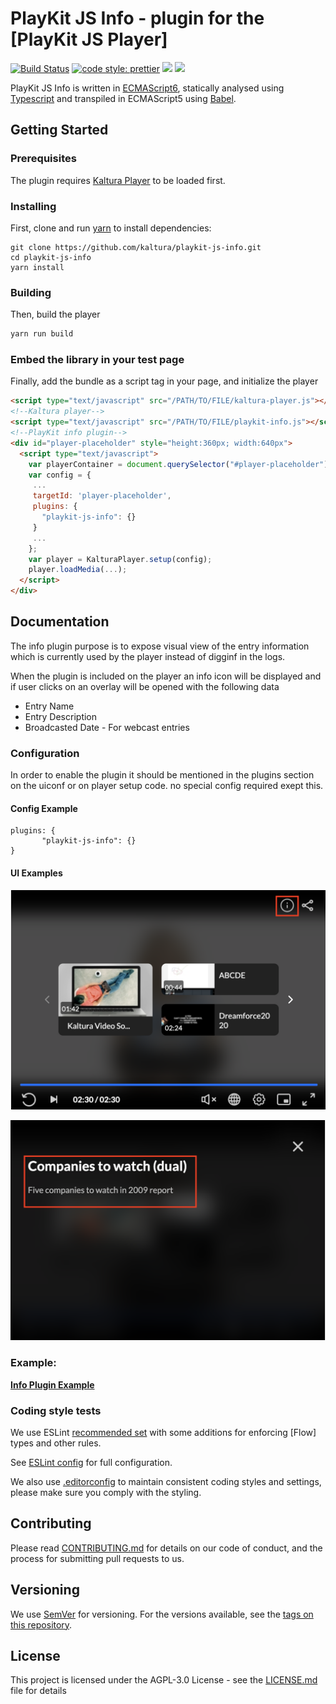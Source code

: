 # PlayKit JS Info - plugin for the [PlayKit JS Player]

[![Build Status](https://travis-ci.com/kaltura/playkit-js-avplay.svg?branch=master)](https://travis-ci.org/kaltura/playkit-js-info)
[![code style: prettier](https://img.shields.io/badge/code_style-prettier-ff69b4.svg?style=flat-square)](https://github.com/prettier/prettier)
[![](https://img.shields.io/npm/v/@playkit-js/info/latest.svg)](https://www.npmjs.com/package/@playkit-js/info)
[![](https://img.shields.io/npm/v/@playkit-js/share/canary.svg)](https://www.npmjs.com/package/@playkit-js/info/v/canary)

PlayKit JS Info is written in [ECMAScript6], statically analysed using [Typescript] and transpiled in ECMAScript5 using [Babel].

[typescript]: https://www.typescriptlang.org/
[ecmascript6]: https://github.com/ericdouglas/ES6-Learning#articles--tutorials
[babel]: https://babeljs.io

## Getting Started

### Prerequisites

The plugin requires [Kaltura Player] to be loaded first.

[kaltura player]: https://github.com/kaltura/kaltura-player-js

### Installing

First, clone and run [yarn] to install dependencies:

[yarn]: https://yarnpkg.com/lang/en/

```
git clone https://github.com/kaltura/playkit-js-info.git
cd playkit-js-info
yarn install
```

### Building

Then, build the player

```javascript
yarn run build
```

### Embed the library in your test page

Finally, add the bundle as a script tag in your page, and initialize the player

```html
<script type="text/javascript" src="/PATH/TO/FILE/kaltura-player.js"></script>
<!--Kaltura player-->
<script type="text/javascript" src="/PATH/TO/FILE/playkit-info.js"></script>
<!--PlayKit info plugin-->
<div id="player-placeholder" style="height:360px; width:640px">
  <script type="text/javascript">
    var playerContainer = document.querySelector("#player-placeholder");
    var config = {
     ...
     targetId: 'player-placeholder',
     plugins: {
       "playkit-js-info": {}
     }
     ...
    };
    var player = KalturaPlayer.setup(config);
    player.loadMedia(...);
  </script>
</div>
```

## Documentation

The info plugin purpose is to expose visual view of the entry information which is currently used by the player instead of digginf in the logs.

When the plugin is included on the player an info icon will be displayed and if user clicks on an overlay will be opened with the following data 
 
 * Entry Name
 * Entry Description          
 * Broadcasted Date - For webcast entries


### Configuration


In order to enable the plugin it should be mentioned in the plugins section on the uiconf or on player setup code. no special config required exept this.

#### Config Example

```
plugins: {
       "playkit-js-info": {}
}
```

#### UI Examples

![example](./images/infoIcon.png)

![example](./images/infoScreen.png)


### Example:

**[Info Plugin Example](https://codepen.io/giladna/pen/wvXBwwP)**


### Coding style tests

We use ESLint [recommended set](http://eslint.org/docs/rules/) with some additions for enforcing [Flow] types and other rules.

See [ESLint config](.eslintrc.json) for full configuration.

We also use [.editorconfig](.editorconfig) to maintain consistent coding styles and settings, please make sure you comply with the styling.

## Contributing

Please read [CONTRIBUTING.md](https://gist.github.com/PurpleBooth/b24679402957c63ec426) for details on our code of conduct, and the process for submitting pull requests to us.

## Versioning

We use [SemVer](http://semver.org/) for versioning. For the versions available, see the [tags on this repository](https://github.com/kaltura/playkit-js-info/tags).

## License

This project is licensed under the AGPL-3.0 License - see the [LICENSE.md](LICENSE.md) file for details
